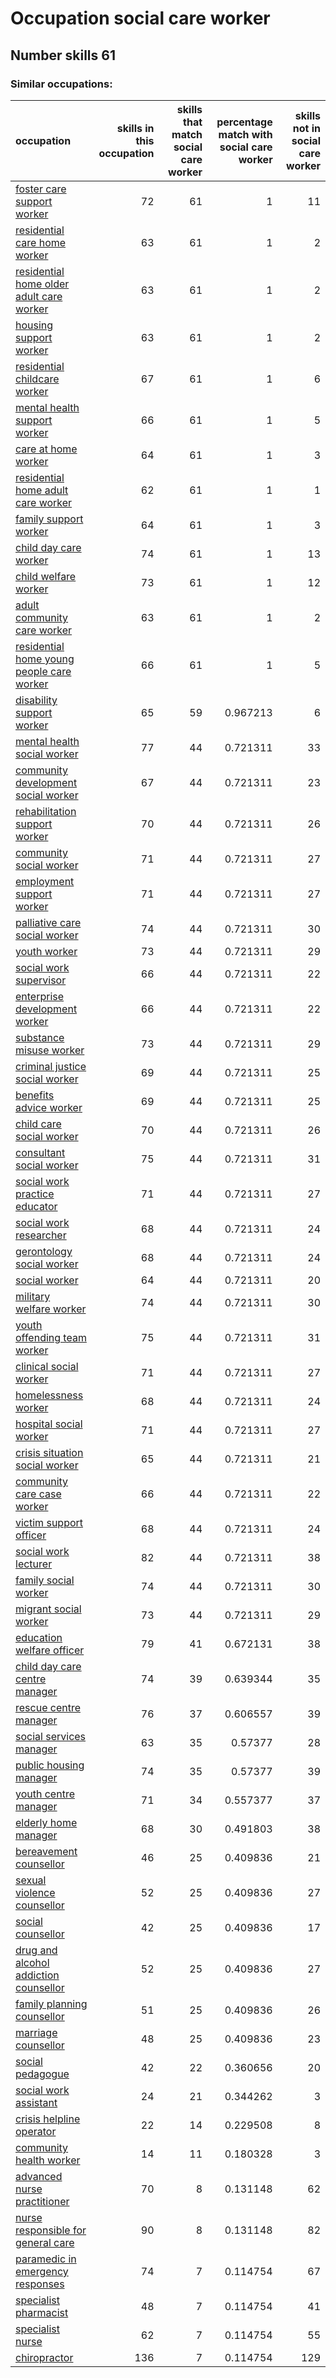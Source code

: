 # Occupation social care worker
## Number skills 61
### Similar occupations:
| occupation                                                                                |   skills in this occupation |   skills that match social care worker |   percentage match with social care worker |   skills not in social care worker |
|:------------------------------------------------------------------------------------------|----------------------------:|---------------------------------------:|-------------------------------------------:|-----------------------------------:|
| [foster care support worker](foster_care_support_worker.md)                               |                          72 |                                     61 |                                   1        |                                 11 |
| [residential care home worker](residential_care_home_worker.md)                           |                          63 |                                     61 |                                   1        |                                  2 |
| [residential home older adult care worker](residential_home_older_adult_care_worker.md)   |                          63 |                                     61 |                                   1        |                                  2 |
| [housing support worker](housing_support_worker.md)                                       |                          63 |                                     61 |                                   1        |                                  2 |
| [residential childcare worker](residential_childcare_worker.md)                           |                          67 |                                     61 |                                   1        |                                  6 |
| [mental health support worker](mental_health_support_worker.md)                           |                          66 |                                     61 |                                   1        |                                  5 |
| [care at home worker](care_at_home_worker.md)                                             |                          64 |                                     61 |                                   1        |                                  3 |
| [residential home adult care worker](residential_home_adult_care_worker.md)               |                          62 |                                     61 |                                   1        |                                  1 |
| [family support worker](family_support_worker.md)                                         |                          64 |                                     61 |                                   1        |                                  3 |
| [child day care worker](child_day_care_worker.md)                                         |                          74 |                                     61 |                                   1        |                                 13 |
| [child welfare worker](child_welfare_worker.md)                                           |                          73 |                                     61 |                                   1        |                                 12 |
| [adult community care worker](adult_community_care_worker.md)                             |                          63 |                                     61 |                                   1        |                                  2 |
| [residential home young people care worker](residential_home_young_people_care_worker.md) |                          66 |                                     61 |                                   1        |                                  5 |
| [disability support worker](disability_support_worker.md)                                 |                          65 |                                     59 |                                   0.967213 |                                  6 |
| [mental health social worker](mental_health_social_worker.md)                             |                          77 |                                     44 |                                   0.721311 |                                 33 |
| [community development social worker](community_development_social_worker.md)             |                          67 |                                     44 |                                   0.721311 |                                 23 |
| [rehabilitation support worker](rehabilitation_support_worker.md)                         |                          70 |                                     44 |                                   0.721311 |                                 26 |
| [community social worker](community_social_worker.md)                                     |                          71 |                                     44 |                                   0.721311 |                                 27 |
| [employment support worker](employment_support_worker.md)                                 |                          71 |                                     44 |                                   0.721311 |                                 27 |
| [palliative care social worker](palliative_care_social_worker.md)                         |                          74 |                                     44 |                                   0.721311 |                                 30 |
| [youth worker](youth_worker.md)                                                           |                          73 |                                     44 |                                   0.721311 |                                 29 |
| [social work supervisor](social_work_supervisor.md)                                       |                          66 |                                     44 |                                   0.721311 |                                 22 |
| [enterprise development worker](enterprise_development_worker.md)                         |                          66 |                                     44 |                                   0.721311 |                                 22 |
| [substance misuse worker](substance_misuse_worker.md)                                     |                          73 |                                     44 |                                   0.721311 |                                 29 |
| [criminal justice social worker](criminal_justice_social_worker.md)                       |                          69 |                                     44 |                                   0.721311 |                                 25 |
| [benefits advice worker](benefits_advice_worker.md)                                       |                          69 |                                     44 |                                   0.721311 |                                 25 |
| [child care social worker](child_care_social_worker.md)                                   |                          70 |                                     44 |                                   0.721311 |                                 26 |
| [consultant social worker](consultant_social_worker.md)                                   |                          75 |                                     44 |                                   0.721311 |                                 31 |
| [social work practice educator](social_work_practice_educator.md)                         |                          71 |                                     44 |                                   0.721311 |                                 27 |
| [social work researcher](social_work_researcher.md)                                       |                          68 |                                     44 |                                   0.721311 |                                 24 |
| [gerontology social worker](gerontology_social_worker.md)                                 |                          68 |                                     44 |                                   0.721311 |                                 24 |
| [social worker](social_worker.md)                                                         |                          64 |                                     44 |                                   0.721311 |                                 20 |
| [military welfare worker](military_welfare_worker.md)                                     |                          74 |                                     44 |                                   0.721311 |                                 30 |
| [youth offending team worker](youth_offending_team_worker.md)                             |                          75 |                                     44 |                                   0.721311 |                                 31 |
| [clinical social worker](clinical_social_worker.md)                                       |                          71 |                                     44 |                                   0.721311 |                                 27 |
| [homelessness worker](homelessness_worker.md)                                             |                          68 |                                     44 |                                   0.721311 |                                 24 |
| [hospital social worker](hospital_social_worker.md)                                       |                          71 |                                     44 |                                   0.721311 |                                 27 |
| [crisis situation social worker](crisis_situation_social_worker.md)                       |                          65 |                                     44 |                                   0.721311 |                                 21 |
| [community care case worker](community_care_case_worker.md)                               |                          66 |                                     44 |                                   0.721311 |                                 22 |
| [victim support officer](victim_support_officer.md)                                       |                          68 |                                     44 |                                   0.721311 |                                 24 |
| [social work lecturer](social_work_lecturer.md)                                           |                          82 |                                     44 |                                   0.721311 |                                 38 |
| [family social worker](family_social_worker.md)                                           |                          74 |                                     44 |                                   0.721311 |                                 30 |
| [migrant social worker](migrant_social_worker.md)                                         |                          73 |                                     44 |                                   0.721311 |                                 29 |
| [education welfare officer](education_welfare_officer.md)                                 |                          79 |                                     41 |                                   0.672131 |                                 38 |
| [child day care centre manager](child_day_care_centre_manager.md)                         |                          74 |                                     39 |                                   0.639344 |                                 35 |
| [rescue centre manager](rescue_centre_manager.md)                                         |                          76 |                                     37 |                                   0.606557 |                                 39 |
| [social services manager](social_services_manager.md)                                     |                          63 |                                     35 |                                   0.57377  |                                 28 |
| [public housing manager](public_housing_manager.md)                                       |                          74 |                                     35 |                                   0.57377  |                                 39 |
| [youth centre manager](youth_centre_manager.md)                                           |                          71 |                                     34 |                                   0.557377 |                                 37 |
| [elderly home manager](elderly_home_manager.md)                                           |                          68 |                                     30 |                                   0.491803 |                                 38 |
| [bereavement counsellor](bereavement_counsellor.md)                                       |                          46 |                                     25 |                                   0.409836 |                                 21 |
| [sexual violence counsellor](sexual_violence_counsellor.md)                               |                          52 |                                     25 |                                   0.409836 |                                 27 |
| [social counsellor](social_counsellor.md)                                                 |                          42 |                                     25 |                                   0.409836 |                                 17 |
| [drug and alcohol addiction counsellor](drug_and_alcohol_addiction_counsellor.md)         |                          52 |                                     25 |                                   0.409836 |                                 27 |
| [family planning counsellor](family_planning_counsellor.md)                               |                          51 |                                     25 |                                   0.409836 |                                 26 |
| [marriage counsellor](marriage_counsellor.md)                                             |                          48 |                                     25 |                                   0.409836 |                                 23 |
| [social pedagogue](social_pedagogue.md)                                                   |                          42 |                                     22 |                                   0.360656 |                                 20 |
| [social work assistant](social_work_assistant.md)                                         |                          24 |                                     21 |                                   0.344262 |                                  3 |
| [crisis helpline operator](crisis_helpline_operator.md)                                   |                          22 |                                     14 |                                   0.229508 |                                  8 |
| [community health worker](community_health_worker.md)                                     |                          14 |                                     11 |                                   0.180328 |                                  3 |
| [advanced nurse practitioner](advanced_nurse_practitioner.md)                             |                          70 |                                      8 |                                   0.131148 |                                 62 |
| [nurse responsible for general care](nurse_responsible_for_general_care.md)               |                          90 |                                      8 |                                   0.131148 |                                 82 |
| [paramedic in emergency responses](paramedic_in_emergency_responses.md)                   |                          74 |                                      7 |                                   0.114754 |                                 67 |
| [specialist pharmacist](specialist_pharmacist.md)                                         |                          48 |                                      7 |                                   0.114754 |                                 41 |
| [specialist nurse](specialist_nurse.md)                                                   |                          62 |                                      7 |                                   0.114754 |                                 55 |
| [chiropractor](chiropractor.md)                                                           |                         136 |                                      7 |                                   0.114754 |                                129 |
